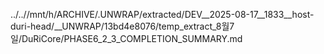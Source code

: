 ../..//mnt/h/ARCHIVE/.UNWRAP/extracted/DEV__2025-08-17__1833__host-duri-head/__UNWRAP/13bd4e8076/temp_extract_8월7일/DuRiCore/PHASE6_2_3_COMPLETION_SUMMARY.md